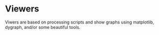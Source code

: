 # Viewers

Viwers are based on processing scripts and show graphs using matplotlib, dygraph, and/or some beautiful tools.






